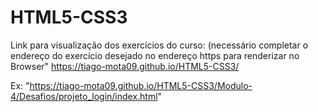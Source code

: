 # HTML5-CSS3

Link para visualização dos exercícios do curso: (necessário completar o endereço do exercício desejado no endereço https para renderizar no Browser"
https://tiago-mota09.github.io/HTML5-CSS3/

Ex: "https://tiago-mota09.github.io/HTML5-CSS3/Modulo-4/Desafios/projeto_login/index.html"
